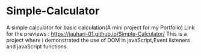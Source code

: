 # Simple-Calculator
A simple calculator for basic calculation(A mini project for my Portfolio)
Link for the previews :  https://jauhari-01.github.io/Simple-Calculator/
This is a project where i demonstrated the use of DOM in javaScript,Event listeners and javaScript functions.
